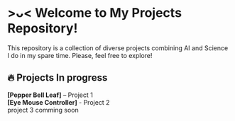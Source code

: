 # >ᴗ< Welcome to My Projects Repository!

This repository is a collection of diverse projects combining AI and Science I do in my spare time.
Please, feel free to explore!


## 🔥 Projects In progress  
**[Pepper Bell Leaf]** – Project 1                                                                                   
**[Eye Mouse Controller]** - Project 2                                                                                          
project 3 comming soon



